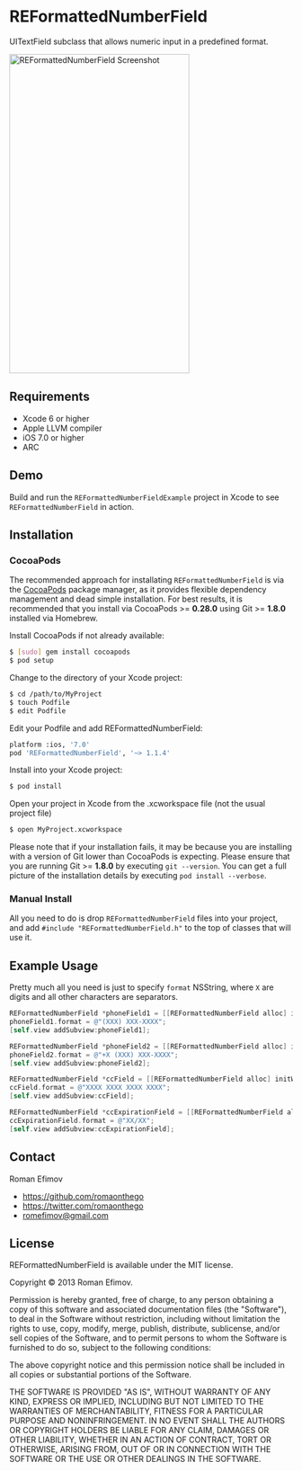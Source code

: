 # REFormattedNumberField

UITextField subclass that allows numeric input in a predefined format.

<img src="https://github.com/romaonthego/REFormattedNumberField/raw/master/Screenshot.png?3" alt="REFormattedNumberField Screenshot" width="320" height="568" />

## Requirements
* Xcode 6 or higher
* Apple LLVM compiler
* iOS 7.0 or higher
* ARC

## Demo

Build and run the `REFormattedNumberFieldExample` project in Xcode to see `REFormattedNumberField` in action.

## Installation

### CocoaPods

The recommended approach for installating `REFormattedNumberField` is via the [CocoaPods](http://cocoapods.org/) package manager, as it provides flexible dependency management and dead simple installation.
For best results, it is recommended that you install via CocoaPods >= **0.28.0** using Git >= **1.8.0** installed via Homebrew.

Install CocoaPods if not already available:

``` bash
$ [sudo] gem install cocoapods
$ pod setup
```

Change to the directory of your Xcode project:

``` bash
$ cd /path/to/MyProject
$ touch Podfile
$ edit Podfile
```

Edit your Podfile and add REFormattedNumberField:

``` bash
platform :ios, '7.0'
pod 'REFormattedNumberField', '~> 1.1.4'
```

Install into your Xcode project:

``` bash
$ pod install
```

Open your project in Xcode from the .xcworkspace file (not the usual project file)

``` bash
$ open MyProject.xcworkspace
```

Please note that if your installation fails, it may be because you are installing with a version of Git lower than CocoaPods is expecting. Please ensure that you are running Git >= **1.8.0** by executing `git --version`. You can get a full picture of the installation details by executing `pod install --verbose`.

### Manual Install

All you need to do is drop `REFormattedNumberField` files into your project, and add `#include "REFormattedNumberField.h"` to the top of classes that will use it.

## Example Usage

Pretty much all you need is just to specify `format` NSString, where `X` are digits and all other characters are separators.

``` objective-c
REFormattedNumberField *phoneField1 = [[REFormattedNumberField alloc] initWithFrame:CGRectMake(20, 20, 280, 30)];
phoneField1.format = @"(XXX) XXX-XXXX";
[self.view addSubview:phoneField1];

REFormattedNumberField *phoneField2 = [[REFormattedNumberField alloc] initWithFrame:CGRectMake(20, 80, 280, 30)];
phoneField2.format = @"+X (XXX) XXX-XXXX";
[self.view addSubview:phoneField2];

REFormattedNumberField *ccField = [[REFormattedNumberField alloc] initWithFrame:CGRectMake(20, 140, 280, 30)];
ccField.format = @"XXXX XXXX XXXX XXXX";
[self.view addSubview:ccField];

REFormattedNumberField *ccExpirationField = [[REFormattedNumberField alloc] initWithFrame:CGRectMake(20, 200, 280, 30)];
ccExpirationField.format = @"XX/XX";
[self.view addSubview:ccExpirationField];
```

## Contact

Roman Efimov

- https://github.com/romaonthego
- https://twitter.com/romaonthego
- romefimov@gmail.com

## License

REFormattedNumberField is available under the MIT license.

Copyright © 2013 Roman Efimov.

Permission is hereby granted, free of charge, to any person obtaining a copy of this software and associated documentation files (the "Software"), to deal in the Software without restriction, including without limitation the rights to use, copy, modify, merge, publish, distribute, sublicense, and/or sell copies of the Software, and to permit persons to whom the Software is furnished to do so, subject to the following conditions:

The above copyright notice and this permission notice shall be included in all copies or substantial portions of the Software.

THE SOFTWARE IS PROVIDED "AS IS", WITHOUT WARRANTY OF ANY KIND, EXPRESS OR IMPLIED, INCLUDING BUT NOT LIMITED TO THE WARRANTIES OF MERCHANTABILITY, FITNESS FOR A PARTICULAR PURPOSE AND NONINFRINGEMENT. IN NO EVENT SHALL THE AUTHORS OR COPYRIGHT HOLDERS BE LIABLE FOR ANY CLAIM, DAMAGES OR OTHER LIABILITY, WHETHER IN AN ACTION OF CONTRACT, TORT OR OTHERWISE, ARISING FROM, OUT OF OR IN CONNECTION WITH THE SOFTWARE OR THE USE OR OTHER DEALINGS IN THE SOFTWARE.
